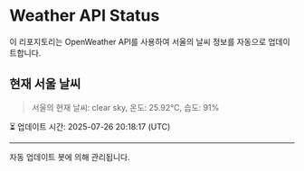 
# Weather API Status

이 리포지토리는 OpenWeather API를 사용하여 서울의 날씨 정보를 자동으로 업데이트합니다.

## 현재 서울 날씨
> 서울의 현재 날씨: clear sky, 온도: 25.92°C, 습도: 91%

⏳ 업데이트 시간: 2025-07-26 20:18:17 (UTC)

---
자동 업데이트 봇에 의해 관리됩니다.
